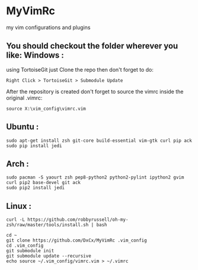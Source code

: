 MyVimRc
=======
my vim configurations and plugins

You should checkout the folder wherever you like:
Windows :
----------
using TortoiseGit just Clone the repo
then don't forget to do:

    Right Click > TortoiseGit > Submodule Update

After the repository is created don't forget to
source the vimrc inside the original .vimrc:

    source X:\vim_config\vimrc.vim

Ubuntu :
----------

	sudo apt-get install zsh git-core build-essential vim-gtk curl pip ack
	sudo pip install jedi

Arch :
----------
	sudo pacman -S yaourt zsh pep8-python2 python2-pylint ipython2 gvim curl pip2 base-devel git ack
	sudo pip2 install jedi

Linux :
----------

	curl -L https://github.com/robbyrussell/oh-my-zsh/raw/master/tools/install.sh | bash

	cd ~
	git clone https://github.com/DxCx/MyVimRc .vim_config
	cd .vim_config
	git submodule init
	git submodule update --recursive
	echo source ~/.vim_config/vimrc.vim > ~/.vimrc

